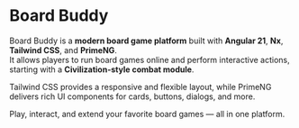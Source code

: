 # Board Buddy

Board Buddy is a **modern board game platform** built with **Angular 21**, **Nx**, **Tailwind CSS**, and **PrimeNG**.  
It allows players to run board games online and perform interactive actions, starting with a **Civilization-style combat module**.

Tailwind CSS provides a responsive and flexible layout, while PrimeNG delivers rich UI components for cards, buttons, dialogs, and more.

Play, interact, and extend your favorite board games — all in one platform.

